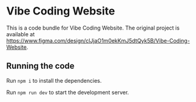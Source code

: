 
  # Vibe Coding Website

  This is a code bundle for Vibe Coding Website. The original project is available at https://www.figma.com/design/clJjaO1m0ekKmJ5dtQyk5B/Vibe-Coding-Website.

  ## Running the code

  Run `npm i` to install the dependencies.

  Run `npm run dev` to start the development server.
  